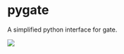 # pygate
A simplified python interface for gate.

<a href="https://teamcity.tek-pi.com/viewType.html?buildTypeId=Pygate_Build&guest=1">
<img src="https://teamcity.tek-pi.com/app/rest/builds/buildType:(id:Pygate_Build)/statusIcon"/>
</a>

